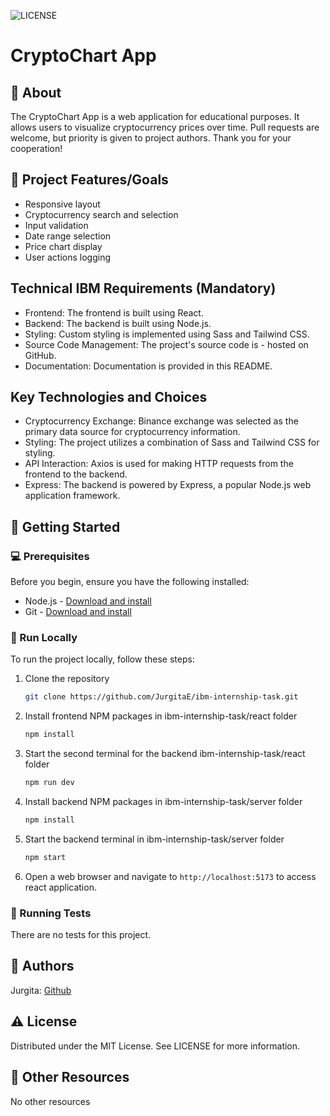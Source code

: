 ![LICENSE](https://img.shields.io/badge/license-MIT-blue.svg?style=flat-square)

# CryptoChart App

## 🌟 About

The CryptoChart App is a web application for educational purposes. It allows users to visualize cryptocurrency prices over time. Pull requests are welcome, but priority is given to project authors. Thank you for your cooperation!

## 🎯 Project Features/Goals

-   Responsive layout
-   Cryptocurrency search and selection
-   Input validation
-   Date range selection
-   Price chart display
-   User actions logging

## Technical IBM Requirements (Mandatory)

-   Frontend: The frontend is built using React.
-   Backend: The backend is built using Node.js.
-   Styling: Custom styling is implemented using Sass and Tailwind CSS.
-   Source Code Management: The project's source code is - hosted on GitHub.
-   Documentation: Documentation is provided in this README.

## Key Technologies and Choices

-   Cryptocurrency Exchange: Binance exchange was selected as the primary data source for cryptocurrency information.
-   Styling: The project utilizes a combination of Sass and Tailwind CSS for styling.
-   API Interaction: Axios is used for making HTTP requests from the frontend to the backend.
-   Express: The backend is powered by Express, a popular Node.js web application framework.

## 🧰 Getting Started

### 💻 Prerequisites

Before you begin, ensure you have the following installed:

-   Node.js - [Download and install](https://nodejs.org)
-   Git - [Download and install](https://git-scm.com)

### 🏃 Run Locally

To run the project locally, follow these steps:

1. Clone the repository

    ```sh
    git clone https://github.com/JurgitaE/ibm-internship-task.git
    ```

2. Install frontend NPM packages in ibm-internship-task/react folder

    ```sh
    npm install
    ```

3. Start the second terminal for the backend ibm-internship-task/react folder

    ```sh
    npm run dev
    ```

4. Install backend NPM packages in ibm-internship-task/server folder

    ```sh
    npm install
    ```

5. Start the backend terminal in ibm-internship-task/server folder

    ```sh
    npm start
    ```

6. Open a web browser and navigate to `http://localhost:5173` to access react application.

### 🧪 Running Tests

There are no tests for this project.

## 🎅 Authors

Jurgita: [Github](https://github.com/JurgitaE)

## ⚠️ License

Distributed under the MIT License. See LICENSE for more information.

## 🔗 Other Resources

No other resources
